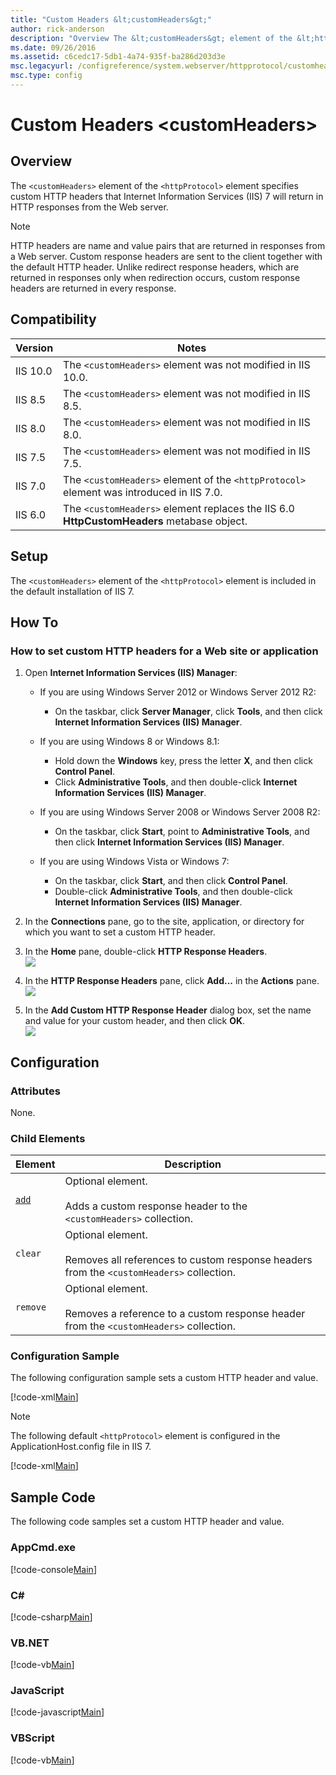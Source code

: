 ```yaml
---
title: "Custom Headers &lt;customHeaders&gt;"
author: rick-anderson
description: "Overview The &lt;customHeaders&gt; element of the &lt;httpProtocol&gt; element specifies custom HTTP headers that Internet Information Services (IIS) 7 will..."
ms.date: 09/26/2016
ms.assetid: c6cedc17-5db1-4a74-935f-ba286d203d3e
msc.legacyurl: /configreference/system.webserver/httpprotocol/customheaders
msc.type: config
---
```

# Custom Headers &lt;customHeaders&gt;

<a id="001"></a>

## Overview

The `<customHeaders>` element of the `<httpProtocol>` element specifies custom HTTP headers that Internet Information Services (IIS) 7 will return in HTTP responses from the Web server.

> [!NOTE]
> HTTP headers are name and value pairs that are returned in responses from a Web server. Custom response headers are sent to the client together with the default HTTP header. Unlike redirect response headers, which are returned in responses only when redirection occurs, custom response headers are returned in every response.

<a id="002"></a>

## Compatibility

| Version | Notes |
| --- | --- |
| IIS 10.0 | The `<customHeaders>` element was not modified in IIS 10.0. |
| IIS 8.5 | The `<customHeaders>` element was not modified in IIS 8.5. |
| IIS 8.0 | The `<customHeaders>` element was not modified in IIS 8.0. |
| IIS 7.5 | The `<customHeaders>` element was not modified in IIS 7.5. |
| IIS 7.0 | The `<customHeaders>` element of the `<httpProtocol>` element was introduced in IIS 7.0. |
| IIS 6.0 | The `<customHeaders>` element replaces the IIS 6.0 **HttpCustomHeaders** metabase object. |

<a id="003"></a>

## Setup

The `<customHeaders>` element of the `<httpProtocol>` element is included in the default installation of IIS 7.

<a id="004"></a>

## How To

### How to set custom HTTP headers for a Web site or application

1. Open **Internet Information Services (IIS) Manager**: 

    - If you are using Windows Server 2012 or Windows Server 2012 R2: 

        - On the taskbar, click **Server Manager**, click **Tools**, and then click **Internet Information Services (IIS) Manager**.
    - If you are using Windows 8 or Windows 8.1: 

        - Hold down the **Windows** key, press the letter **X**, and then click **Control Panel**.
        - Click **Administrative Tools**, and then double-click **Internet Information Services (IIS) Manager**.
    - If you are using Windows Server 2008 or Windows Server 2008 R2: 

        - On the taskbar, click **Start**, point to **Administrative Tools**, and then click **Internet Information Services (IIS) Manager**.
    - If you are using Windows Vista or Windows 7: 

        - On the taskbar, click **Start**, and then click **Control Panel**.
        - Double-click **Administrative Tools**, and then double-click **Internet Information Services (IIS) Manager**.
2. In the **Connections** pane, go to the site, application, or directory for which you want to set a custom HTTP header.
3. In the **Home** pane, double-click **HTTP Response Headers**.  
    [![](index/_static/image2.png)](index/_static/image1.png)
4. In the **HTTP Response Headers** pane, click **Add...** in the **Actions** pane.  
    [![](index/_static/image4.png)](index/_static/image3.png)
5. In the **Add Custom HTTP Response Header** dialog box, set the name and value for your custom header, and then click **OK**.  
    [![](index/_static/image6.png)](index/_static/image5.png)

<a id="005"></a>

## Configuration

### Attributes

None.

### Child Elements

| Element | Description |
| --- | --- |
| [`add`](add.md) | Optional element.<br><br>Adds a custom response header to the `<customHeaders>` collection. |
| `clear` | Optional element.<br><br>Removes all references to custom response headers from the `<customHeaders>` collection. |
| `remove` | Optional element.<br><br>Removes a reference to a custom response header from the `<customHeaders>` collection. |

### Configuration Sample

The following configuration sample sets a custom HTTP header and value.

[!code-xml[Main](index/samples/sample1.xml)]

> [!NOTE]
> The following default `<httpProtocol>` element is configured in the ApplicationHost.config file in IIS 7.

[!code-xml[Main](index/samples/sample2.xml)]

<a id="006"></a>

## Sample Code

The following code samples set a custom HTTP header and value.

### AppCmd.exe

[!code-console[Main](index/samples/sample3.cmd)]

### C\#

[!code-csharp[Main](index/samples/sample4.cs)]

### VB.NET

[!code-vb[Main](index/samples/sample5.vb)]

### JavaScript

[!code-javascript[Main](index/samples/sample6.js)]

### VBScript

[!code-vb[Main](index/samples/sample7.vb)]
